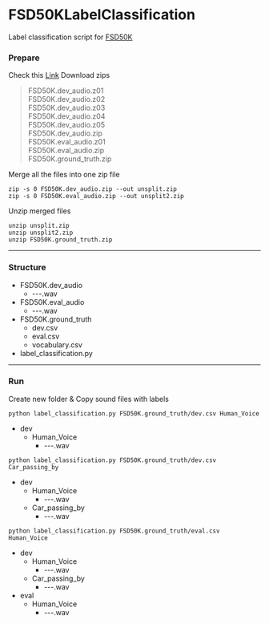 # FSD50KLabelClassification

Label classification script for [FSD50K](https://arxiv.org/pdf/2010.00475.pdf)

### Prepare
Check this [Link](https://zenodo.org/record/4060432#.X52PlEL7SdY)
Download zips
> FSD50K.dev_audio.z01  
> FSD50K.dev_audio.z02  
> FSD50K.dev_audio.z03  
> FSD50K.dev_audio.z04  
> FSD50K.dev_audio.z05  
> FSD50K.dev_audio.zip  
> FSD50K.eval_audio.z01  
> FSD50K.eval_audio.zip  
> FSD50K.ground_truth.zip  

Merge all the files into one zip file
```
zip -s 0 FSD50K.dev_audio.zip --out unsplit.zip
zip -s 0 FSD50K.eval_audio.zip --out unsplit2.zip
```

Unzip merged files
```
unzip unsplit.zip
unzip unsplit2.zip
unzip FSD50K.ground_truth.zip
```

---
### Structure
- FSD50K.dev_audio
  - ---.wav
- FSD50K.eval_audio
  - ---.wav
- FSD50K.ground_truth
  - dev.csv
  - eval.csv
  - vocabulary.csv
- label_classification.py

---
### Run  

Create new folder & Copy sound files with labels

```
python label_classification.py FSD50K.ground_truth/dev.csv Human_Voice
```

- dev
  - Human_Voice
    - ---.wav

```
python label_classification.py FSD50K.ground_truth/dev.csv Car_passing_by
```

- dev
  - Human_Voice
    - ---.wav
  - Car_passing_by
    - ---.wav

```
python label_classification.py FSD50K.ground_truth/eval.csv Human_Voice
```
- dev
  - Human_Voice
    - ---.wav
  - Car_passing_by
    - ---.wav
- eval
  - Human_Voice
    - ---.wav
